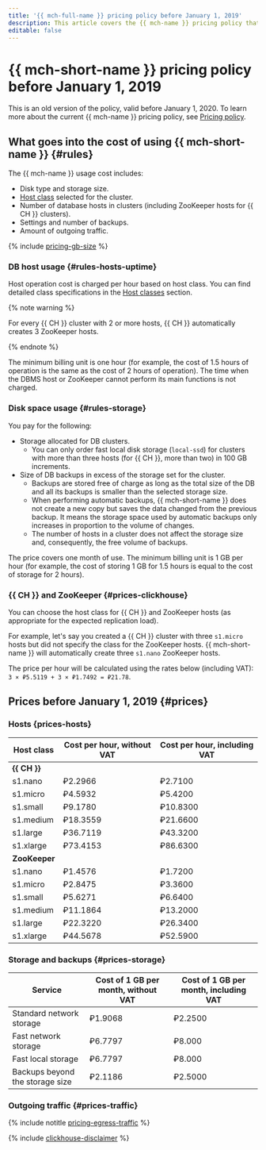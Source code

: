 ```yaml
---
title: '{{ mch-full-name }} pricing policy before January 1, 2019'
description: This article covers the {{ mch-name }} pricing policy that expired on January 1, 2019.
editable: false
---
```


# {{ mch-short-name }} pricing policy before January 1, 2019

This is an old version of the policy, valid before January 1, 2020. To learn more about the current {{ mch-name }} pricing policy, see [Pricing policy](../pricing.md).

## What goes into the cost of using {{ mch-short-name }} {#rules}

The {{ mch-name }} usage cost includes:

   - Disk type and storage size.
   - [Host class](../concepts/instance-types.md) selected for the cluster.
   - Number of database hosts in clusters (including ZooKeeper hosts for {{ CH }} clusters).
   - Settings and number of backups.
   - Amount of outgoing traffic.

{% include [pricing-gb-size](../../_includes/pricing-gb-size.md) %}


### DB host usage {#rules-hosts-uptime}

Host operation cost is charged per hour based on host class. You can find detailed class specifications in the [Host classes](../concepts/instance-types.md) section.

{% note warning %}

For every {{ CH }} cluster with 2 or more hosts, {{ CH }} automatically creates 3 ZooKeeper hosts.

{% endnote %}

The minimum billing unit is one hour (for example, the cost of 1.5 hours of operation is the same as the cost of 2 hours of operation). The time when the DBMS host or ZooKeeper cannot perform its main functions is not charged.


### Disk space usage {#rules-storage}

You pay for the following:

- Storage allocated for DB clusters.
  - You can only order fast local disk storage (`local-ssd`) for clusters with more than three hosts (for {{ CH }}, more than two) in 100 GB increments.
- Size of DB backups in excess of the storage set for the cluster.
  - Backups are stored free of charge as long as the total size of the DB and all its backups is smaller than the selected storage size.
  - When performing automatic backups, {{ mch-short-name }} does not create a new copy but saves the data changed from the previous backup. It means the storage space used by automatic backups only increases in proportion to the volume of changes.
  - The number of hosts in a cluster does not affect the storage size and, consequently, the free volume of backups.

The price covers one month of use. The minimum billing unit is 1 GB per hour (for example, the cost of storing 1 GB for 1.5 hours is equal to the cost of storage for 2 hours).


### {{ CH }} and ZooKeeper {#prices-clickhouse}

You can choose the host class for {{ CH }} and ZooKeeper hosts (as appropriate for the expected replication load).

For example, let's say you created a {{ CH }} cluster with three `s1.micro` hosts but did not specify the class for the ZooKeeper hosts. {{ mch-short-name }} will automatically create three `s1.nano` ZooKeeper hosts.

The price per hour will be calculated using the rates below (including VAT): `3 × ₽5.5119 + 3 × ₽1.7492 = ₽21.78`.


## Prices before January 1, 2019 {#prices}


### Hosts {prices-hosts}

| Host class | Cost per hour, without VAT | Cost per hour, including VAT |
----- | ----- | -----
| **{{ CH }}** | |
| s1.nano | ₽2.2966 | ₽2.7100 |
| s1.micro | ₽4.5932 | ₽5.4200 |
| s1.small | ₽9.1780 | ₽10.8300 |
| s1.medium | ₽18.3559 | ₽21.6600 |
| s1.large | ₽36.7119 | ₽43.3200 |
| s1.xlarge | ₽73.4153 | ₽86.6300 |
| **ZooKeeper** | |
| s1.nano | ₽1.4576 | ₽1.7200 |
| s1.micro | ₽2.8475 | ₽3.3600 |
| s1.small | ₽5.6271 | ₽6.6400 |
| s1.medium | ₽11.1864 | ₽13.2000 |
| s1.large | ₽22.3220 | ₽26.3400 |
| s1.xlarge | ₽44.5678 | ₽52.5900 |


### Storage and backups {#prices-storage}

| Service | Cost of 1 GB per month, without VAT | Cost of 1 GB per month, including VAT |
----- | ----- | -----
| Standard network storage | ₽1.9068 | ₽2.2500 |
| Fast network storage | ₽6.7797 | ₽8.000 |
| Fast local storage | ₽6.7797 | ₽8.000 |
| Backups beyond the storage size | ₽2.1186 | ₽2.5000 |


### Outgoing traffic {#prices-traffic}

{% include notitle [pricing-egress-traffic](../../_includes/pricing/pricing-egress-traffic-01012019.md) %}

{% include [clickhouse-disclaimer](../../_includes/clickhouse-disclaimer.md) %}
